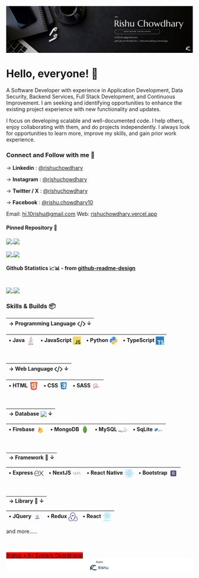   <a href="https://rishuchowdhary.vercel.app/">
    <img align="center" src="https://raw.githubusercontent.com/hirishu10/my-assets/refs/heads/main/assets/rishu_chowdhary_linkedin_thumbnail.png" alt="https://rishuchowdhary.vercel.app/"/>
  </a>  

<br>

# Hello, everyone! 👋

A Software Developer with experience in Application Development, Data Security, Backend Services, Full Stack Development, and Continuous Improvement. I am seeking and identifying opportunities to enhance the existing project experience with new functionality and updates.

I focus on developing scalable and well-documented code. I help others, enjoy collaborating with them, and do projects independently. I always look for opportunities to learn more, improve my skills, and gain prior work experience.

### Connect and Follow with me 🙂

→ **Linkedin** : [@rishuchowdhary](https://www.linkedin.com/in/rishuchowdhary/)

→ **Instagram** : [@rishuchowdhary](https://www.instagram.com/rishuchowdhary/)

→ **Twitter / X** : [@rishuchowdhary](https://twitter.com/rishuchowdhary)

→ **Facebook** : [@rishu.chowdhary10](https://www.facebook.com/rishu.chowdhary10/)

Email: hi.10rishu@gmail.com
Web: [rishuchowdhary.vercel.app](https://rishuchowdhary.vercel.app/)



#### Pinned Repository 📕

<a href="https://github-readme-design.vercel.app/">
  <img align="center" src="https://github-readme-design.vercel.app/api/starRepo/getStarLight?user=hirishu10&repo=github-readme-design" />
</a>
<a href="https://github-readme-design.vercel.app/">
  <img align="center" src="https://github-readme-design.vercel.app/api/starRepo/getStarLight?user=hirishu10&repo=instant-markdown-previewer" />
</a>


<br>
<br>
<a href="https://github-readme-design.vercel.app/">
  <img align="center" src="https://github-readme-design.vercel.app/api/starRepo/getStarLight?user=hirishu10&repo=reactnative-login-register-ui-with-ChatApp-Functionality&license=MIT" />
</a>
<a href="https://github-readme-design.vercel.app/">
  <img align="center" src="https://github-readme-design.vercel.app/api/starRepo/getStarLight?user=hirishu10&repo=simple-date-time&license=MIT" />
</a>


#### Github Statistics 📈📊 - from [github-readme-design](https://github-readme-design.vercel.app/)
<br>
<a href="https://github-readme-design.vercel.app/">
  <img align="center" src="https://github-readme-design.vercel.app/api/metricCard?user=hirishu10" />
</a>
<a href="https://github-readme-design.vercel.app/">
  <img align="center" src="https://github-readme-design.vercel.app/api/languageCard?user=hirishu10" />
</a>


### Skills & Builds 📦


| → Programming Language <img align="center" style="width:22px;" src="https://raw.githubusercontent.com/hirishu10/my-assets/main/svg/othercode-icon.png"/> ↓ |
|--------------------|

|• Java <img align="center" style="width:25px;" src="https://raw.githubusercontent.com/hirishu10/my-assets/main/svg/java-icon.png"/> |• JavaScript <img align="center" style="width:22px;" src="https://raw.githubusercontent.com/hirishu10/my-assets/main/svg/js-icon.png"/> |• Python <img align="center" style="width:22px;" src="https://raw.githubusercontent.com/hirishu10/my-assets/main/svg/python-icon.png"/> |• TypeScript <img align="center" style="width:22px;" src="https://raw.githubusercontent.com/hirishu10/my-assets/main/svg/ts-icon.png"/> |
|-------|--------|----------|--------|

<br>

| → Web Language <img align="center" style="width:22px;" src="https://raw.githubusercontent.com/hirishu10/my-assets/main/svg/othercode-icon.png"/> ↓ |
|--------------------|

|• HTML <img align="center" style="width:25px;" src="https://raw.githubusercontent.com/hirishu10/my-assets/main/svg/html-icon.png"/> |• CSS <img align="center" style="width:22px;" src="https://raw.githubusercontent.com/hirishu10/my-assets/main/svg/css-icon.png"/> |• SASS <img align="center" style="width:25px;" src="https://raw.githubusercontent.com/hirishu10/my-assets/main/svg/sass-icon.png"/> |
|-------|--------|----------|


<br>

| → Database <img align="center" alt=" " style="width:22px;" src="https://static.vecteezy.com/system/resources/previews/000/495/416/large_2x/vector-database-line-black-icon.jpg"/> ↓ |
|--------------------|

|• Firebase <img align="center" style="width:25px;" src="https://raw.githubusercontent.com/hirishu10/my-assets/main/svg/firebase-icon.png"/> |• MongoDB <img align="center" style="width:25px;" src="https://raw.githubusercontent.com/hirishu10/my-assets/main/svg/mongodb-icon.png"/> |• MySQL <img align="center" style="width:25px;" src="https://raw.githubusercontent.com/hirishu10/my-assets/main/svg/mysql-icon.png"/> |• SqLite <img align="center" style="width:25px;" src="https://raw.githubusercontent.com/hirishu10/my-assets/main/svg/sqllite-icon.png"/> |
|-------|--------|----------|----------|


<br>

| → Framework 🧰 ↓ |
|--------------------|

|• Express <img align="center" style="width:25px;" src="https://raw.githubusercontent.com/hirishu10/my-assets/main/svg/express-icon.png"/> |• NextJS <img align="center" style="width:25px;" src="https://raw.githubusercontent.com/hirishu10/my-assets/main/svg/next-icon.png"/> |• React Native <img align="center" style="width:25px;" src="https://raw.githubusercontent.com/hirishu10/my-assets/main/svg/reactnative-icon.png"/> |• Bootstrap <img align="center" style="width:25px;" src="https://raw.githubusercontent.com/hirishu10/my-assets/main/svg/bootstrapf-icon.png"/> |
|-------|--------|----------|----------|


<br>

| → Library 📖 ↓ |
|--------------------|

|• JQuery <img align="center" style="width:25px;" src="https://raw.githubusercontent.com/hirishu10/my-assets/main/svg/jquery-icon.png"/> |• Redux <img align="center" style="width:25px;" src="https://raw.githubusercontent.com/hirishu10/my-assets/main/svg/redux-icon.png"/> |• React <img align="center" style="width:25px;" src="https://raw.githubusercontent.com/hirishu10/my-assets/main/svg/react-icon.png"/> |
|-------|--------|----------|


and more.....
<!-- JavaScript <img align="center" style="width:22px;" src="https://raw.githubusercontent.com/hirishu10/my-assets/main/svg/js-icon.png"/> -->
<br>
<br>

<a href="https://rishuchowdhary.statuspage.io/" style="width:50px;height:30px;background-color:red;">
  Status • All System Operational
</a>  


<a href="https://rishuchowdhary.vercel.app/">
  <img align="center" src="https://raw.githubusercontent.com/hirishu10/my-assets/main/footerLight.png" />
</a>  
  
  
  
  
  
